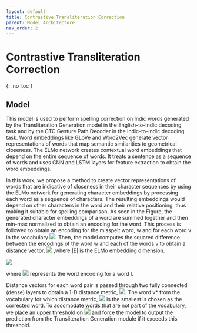 ```yaml
---
layout: default
title: Contrastive Transliteration Correction
parent: Model Architecture
nav_order: 2
---
```


# Contrastive Transliteration Correction
{: .no_toc }

## Model


This model is used to perform spelling correction on Indic words generated by the Transliteration Generation model in the English-to-Indic decoding task and by the CTC Gesture Path Decoder in the Indic-to-Indic decoding task. Word embeddings like GLoVe and Word2Vec generate vector representations of words that map semantic similarities to geometrical closeness. The ELMo network creates contextual word embeddings that depend on the entire sequence of words. It treats a sentence as a sequence of words and uses CNN and LSTM layers for feature extraction to obtain the word embeddings.

In this work, we propose a method to create vector representations of words that are indicative of closeness in their character sequences by using the ELMo network for generating character embeddings by processing each word as a sequence of characters. The resulting embeddings would depend on other characters in the word and their relative positioning, thus making it suitable for spelling comparison. As seen in the Figure, the generated character embeddings of a word are summed together and then min-max normalized to obtain an encoding for the word. This process is followed to obtain an encoding for the misspelt word, w and for each word v in the vocabulary <img src="https://render.githubusercontent.com/render/math?math=$\mathcal{V}$">. Then, the model computes the squared difference between the encodings of the word w and each of the words v to obtain a distance vector, <img src="https://render.githubusercontent.com/render/math?math=$d_{w, v_i} \in \mathbb{R}^{|E|}$"> ,where \|E\| is the ELMo embedding dimension.

<img src="https://render.githubusercontent.com/render/math?math=d_{w, v} = (h_w - h_{v})^2; v \in |\mathcal{V}|">

where <img src="https://render.githubusercontent.com/render/math?math=h_l"> represents the word encoding for a word l.

Distance vectors for each word pair is passed through two fully connected (dense) layers to obtain a 1-D distance metric, <img src="https://render.githubusercontent.com/render/math?math=$e_{w, v}\in \mathcal{R}^1$">. The word v* from the vocabulary for which distance metric, <img src="https://render.githubusercontent.com/render/math?math=$e_{w, v^*}$"> is the smallest is chosen as the corrected word. To accomodate words that are not part of the vocabulary, we place an upper threshold on  <img src="https://render.githubusercontent.com/render/math?math=$e_{w, v^*}$"> and force the model to output the prediction from the Transliteration Generation module if it exceeds this threshold.
